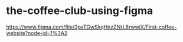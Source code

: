 # the-coffee-club-using-figma
https://www.figma.com/file/3pxTGwSkqHnzZNrL6rwwiX/First-coffee-website?node-id=1%3A2
